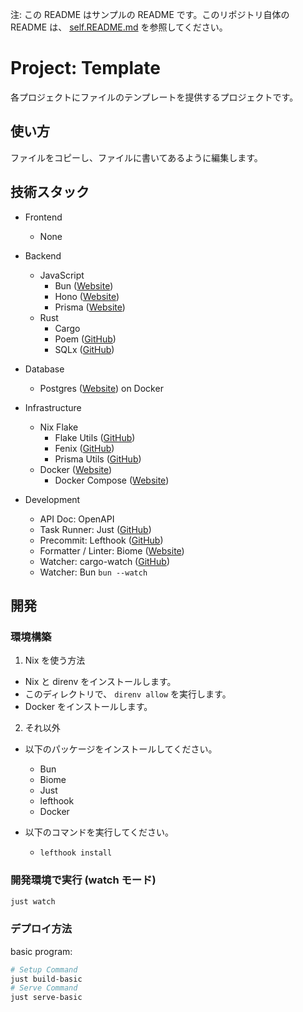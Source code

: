 注: この README はサンプルの README です。このリポジトリ自体の README は、 [self.README.md](self.README.md) を参照してください。

<!-- このファイルは好きなように編集してください。以下に一例を示します。 -->

# Project: Template

各プロジェクトにファイルのテンプレートを提供するプロジェクトです。

## 使い方

ファイルをコピーし、ファイルに書いてあるように編集します。

## 技術スタック

- Frontend

  - None

- Backend

  - JavaScript
    - Bun ([Website](https://bun.sh/))
    - Hono ([Website](https://hono.dev/))
    - Prisma ([Website](https://www.prisma.io/))
  - Rust
    - Cargo
    - Poem ([GitHub](https://github.com/poem-web/poem))
    - SQLx ([GitHub](https://github.com/launchbadge/sqlx))

- Database

  - Postgres ([Website](https://www.postgresql.org/)) on Docker

- Infrastructure

  - Nix Flake
    - Flake Utils ([GitHub](https://github.com/numtide/flake-utils))
    - Fenix ([GitHub](https://github.com/nix-community/fenix))
    - Prisma Utils ([GitHub](https://github.com/VanCoding/nix-prisma-utils))
  - Docker ([Website](https://www.docker.com/ja-jp/))
    - Docker Compose ([Website](https://docs.docker.com/compose/))

- Development
  - API Doc: OpenAPI
  - Task Runner: Just ([GitHub](https://github.com/casey/just))
  - Precommit: Lefthook ([GitHub](https://github.com/evilmartians/lefthook))
  - Formatter / Linter: Biome ([Website](https://biomejs.dev/ja/))
  - Watcher: cargo-watch ([GitHub](https://github.com/watchexec/cargo-watch))
  - Watcher: Bun `bun --watch`

## 開発

### 環境構築

1. Nix を使う方法

- Nix と direnv をインストールします。
- このディレクトリで、 `direnv allow` を実行します。
- Docker をインストールします。

2. それ以外

- 以下のパッケージをインストールしてください。

  - Bun
  - Biome
  - Just
  - lefthook
  - Docker

- 以下のコマンドを実行してください。
  - `lefthook install`

### 開発環境で実行 (watch モード)

```sh
just watch
```

### デプロイ方法

basic program:

```sh
# Setup Command
just build-basic
# Serve Command
just serve-basic
```
